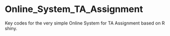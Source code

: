 # Online_System_TA_Assignment
 Key codes for the very simple Online System for TA Assignment based on R shiny.
